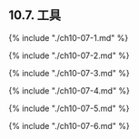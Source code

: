 ## 10.7. 工具

{% include "./ch10-07-1.md" %}

{% include "./ch10-07-2.md" %}

{% include "./ch10-07-3.md" %}

{% include "./ch10-07-4.md" %}

{% include "./ch10-07-5.md" %}

{% include "./ch10-07-6.md" %}
